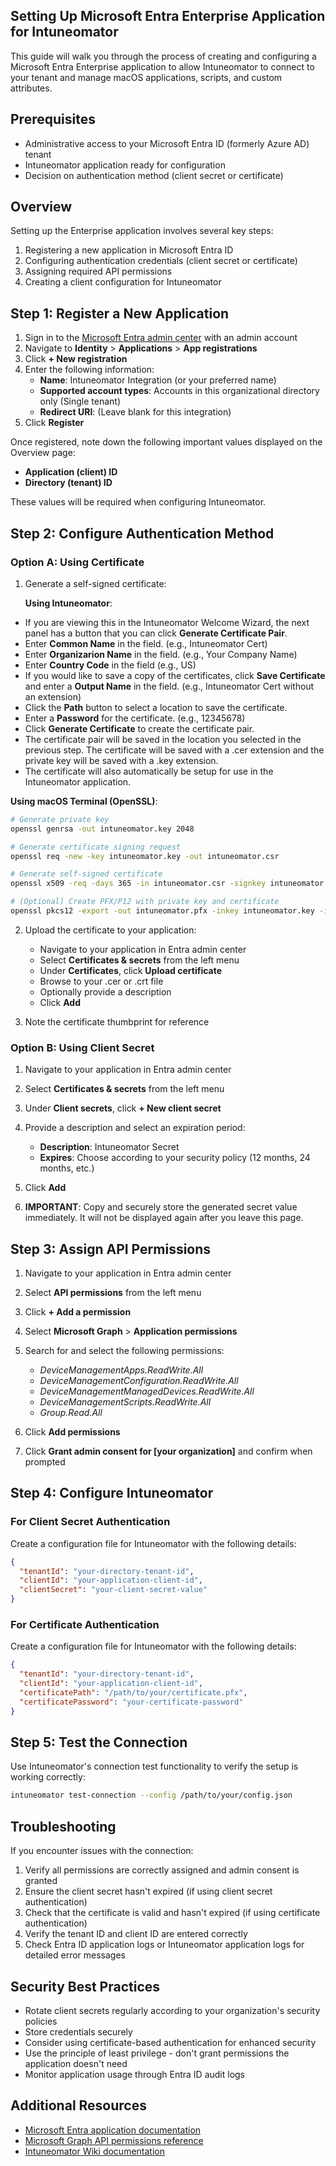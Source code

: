 ## Setting Up Microsoft Entra Enterprise Application for Intuneomator

This guide will walk you through the process of creating and configuring a Microsoft Entra Enterprise application to allow Intuneomator to connect to your tenant and manage macOS applications, scripts, and custom attributes.

## Prerequisites

- Administrative access to your Microsoft Entra ID (formerly Azure AD) tenant
- Intuneomator application ready for configuration
- Decision on authentication method (client secret or certificate)

## Overview

Setting up the Enterprise application involves several key steps:

1. Registering a new application in Microsoft Entra ID
2. Configuring authentication credentials (client secret or certificate)
3. Assigning required API permissions
4. Creating a client configuration for Intuneomator

## Step 1: Register a New Application

1. Sign in to the [Microsoft Entra admin center](https://entra.microsoft.com) with an admin account
2. Navigate to **Identity** > **Applications** > **App registrations**
3. Click **+ New registration**
4. Enter the following information:
   - **Name**: Intuneomator Integration (or your preferred name)
   - **Supported account types**: Accounts in this organizational directory only (Single tenant)
   - **Redirect URI**: (Leave blank for this integration)
5. Click **Register**

Once registered, note down the following important values displayed on the Overview page:
- **Application (client) ID**
- **Directory (tenant) ID**

These values will be required when configuring Intuneomator.

## Step 2: Configure Authentication Method

### Option A: Using Certificate

1. Generate a self-signed certificate:  

    **Using Intuneomator**:  

- If you are viewing this in the Intuneomator Welcome Wizard, the next panel has a button that you can click **Generate Certificate Pair**.
- Enter **Common Name** in the field. (e.g., Intuneomator Cert)
- Enter **Organizarion Name** in the field. (e.g., Your Company Name)
- Enter **Country Code** in the field (e.g., US)
- If you would like to save a copy of the certificates, click **Save Certificate** and enter a **Output Name** in the field. (e.g., Intuneomator Cert without an extension)
- Click the **Path** button to select a location to save the certificate.
- Enter a **Password** for the certificate. (e.g., 12345678)
- Click **Generate Certificate** to create the certificate pair.
- The certificate pair will be saved in the location you selected in the previous step. The certificate will be saved with a .cer extension and the private key will be saved with a .key extension.
- The certificate will also automatically be setup for use in the Intuneomator application.

 **Using macOS Terminal (OpenSSL)**:

```bash
# Generate private key
openssl genrsa -out intuneomator.key 2048

# Generate certificate signing request
openssl req -new -key intuneomator.key -out intuneomator.csr

# Generate self-signed certificate
openssl x509 -req -days 365 -in intuneomator.csr -signkey intuneomator.key -out intuneomator.crt

# (Optional) Create PFX/P12 with private key and certificate
openssl pkcs12 -export -out intuneomator.pfx -inkey intuneomator.key -in intuneomator.crt
```

2. Upload the certificate to your application:
   - Navigate to your application in Entra admin center
   - Select **Certificates & secrets** from the left menu
   - Under **Certificates**, click **Upload certificate**
   - Browse to your .cer or .crt file
   - Optionally provide a description
   - Click **Add**

3. Note the certificate thumbprint for reference

### Option B: Using Client Secret

1. Navigate to your application in Entra admin center
2. Select **Certificates & secrets** from the left menu
3. Under **Client secrets**, click **+ New client secret**
4. Provide a description and select an expiration period:
   - **Description**: Intuneomator Secret
   - **Expires**: Choose according to your security policy (12 months, 24 months, etc.)

5. Click **Add**
6. **IMPORTANT**: Copy and securely store the generated secret value immediately. It will not be displayed again after you leave this page.


## Step 3: Assign API Permissions

1. Navigate to your application in Entra admin center
2. Select **API permissions** from the left menu
3. Click **+ Add a permission**
4. Select **Microsoft Graph** > **Application permissions**
5. Search for and select the following permissions:
   - *DeviceManagementApps.ReadWrite.All*
   - *DeviceManagementConfiguration.ReadWrite.All*
   - *DeviceManagementManagedDevices.ReadWrite.All*
   - *DeviceManagementScripts.ReadWrite.All*
   - *Group.Read.All*

6. Click **Add permissions**
7. Click **Grant admin consent for [your organization]** and confirm when prompted

## Step 4: Configure Intuneomator

### For Client Secret Authentication

Create a configuration file for Intuneomator with the following details:

```json
{
  "tenantId": "your-directory-tenant-id",
  "clientId": "your-application-client-id",
  "clientSecret": "your-client-secret-value"
}
```

### For Certificate Authentication

Create a configuration file for Intuneomator with the following details:

```json
{
  "tenantId": "your-directory-tenant-id",
  "clientId": "your-application-client-id",
  "certificatePath": "/path/to/your/certificate.pfx",
  "certificatePassword": "your-certificate-password"
}
```

## Step 5: Test the Connection

Use Intuneomator's connection test functionality to verify the setup is working correctly:

```bash
intuneomator test-connection --config /path/to/your/config.json
```

## Troubleshooting

If you encounter issues with the connection:

1. Verify all permissions are correctly assigned and admin consent is granted
2. Ensure the client secret hasn't expired (if using client secret authentication)
3. Check that the certificate is valid and hasn't expired (if using certificate authentication)
4. Verify the tenant ID and client ID are entered correctly
5. Check Entra ID application logs or Intuneomator application logs for detailed error messages

## Security Best Practices

- Rotate client secrets regularly according to your organization's security policies
- Store credentials securely
- Consider using certificate-based authentication for enhanced security
- Use the principle of least privilege - don't grant permissions the application doesn't need
- Monitor application usage through Entra ID audit logs

## Additional Resources

- [Microsoft Entra application documentation](https://learn.microsoft.com/en-us/entra/identity-platform/quickstart-register-app)
- [Microsoft Graph API permissions reference](https://learn.microsoft.com/en-us/graph/permissions-reference)
- [Intuneomator Wiki documentation](https://github.com/gilburns/intuneomator/wiki)
